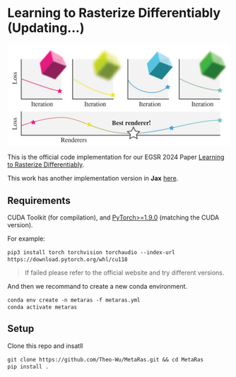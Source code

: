 # Learning to Rasterize Differentiably (Updating...)

![teaser](Teaser.jpg "Teaser")

This is the official code implementation for our EGSR 2024 Paper [Learning to Rasterize Differentiably](https://theo-wu.github.io/MetaRas/).

This work has another implementation version in **Jax** [here](https://github.com/Theo-Wu/MetaRas-Jax).

## Requirements 
CUDA Toolkit (for compilation), and [PyTorch>=1.9.0](https://pytorch.org/get-started/locally/) (matching the CUDA version).

For example:

```shell
pip3 install torch torchvision torchaudio --index-url https://download.pytorch.org/whl/cu118
```
>If failed please refer to the official website and try different versions.

And then we recommand to create a new conda environment.

```shell
conda env create -n metaras -f metaras.yml
conda activate metaras
```

## Setup

Clone this repo and insatll

```shell
git clone https://github.com/Theo-Wu/MetaRas.git && cd MetaRas
pip install .
```
